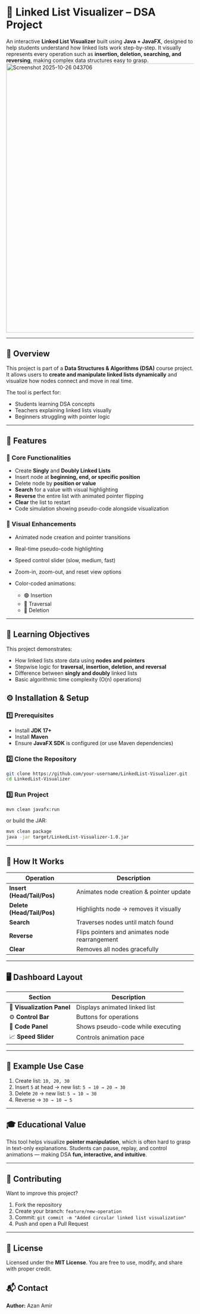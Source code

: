 

# 🔗 Linked List Visualizer – DSA Project

An interactive **Linked List Visualizer** built using **Java + JavaFX**, designed to help students understand how linked lists work step-by-step.
It visually represents every operation such as **insertion, deletion, searching, and reversing**, making complex data structures easy to grasp.
<img width="1364" height="723" alt="Screenshot 2025-10-26 043706" src="https://github.com/user-attachments/assets/b498ecb0-5a9a-4bfd-88e2-483856598463" />

---

## 📖 Overview

This project is part of a **Data Structures & Algorithms (DSA)** course project.
It allows users to **create and manipulate linked lists dynamically** and visualize how nodes connect and move in real time.

The tool is perfect for:

* Students learning DSA concepts
* Teachers explaining linked lists visually
* Beginners struggling with pointer logic

---

## 🚀 Features

### 🔹 Core Functionalities

* Create **Singly** and **Doubly Linked Lists**
* Insert node at **beginning, end, or specific position**
* Delete node by **position or value**
* **Search** for a value with visual highlighting
* **Reverse** the entire list with animated pointer flipping
* **Clear** the list to restart
* Code simulation showing pseudo-code alongside visualization

### 🔹 Visual Enhancements

* Animated node creation and pointer transitions
* Real-time pseudo-code highlighting
* Speed control slider (slow, medium, fast)
* Zoom-in, zoom-out, and reset view options
* Color-coded animations:

  * 🟢 Insertion
  * 🔵 Traversal
  * 🔴 Deletion

---

## 🧠 Learning Objectives

This project demonstrates:

* How linked lists store data using **nodes and pointers**
* Stepwise logic for **traversal, insertion, deletion, and reversal**
* Difference between **singly and doubly** linked lists
* Basic algorithmic time complexity (O(n) operations)




## ⚙️ Installation & Setup

### 1️⃣ Prerequisites

* Install **JDK 17+**
* Install **Maven**
* Ensure **JavaFX SDK** is configured (or use Maven dependencies)

### 2️⃣ Clone the Repository

```bash
git clone https://github.com/your-username/LinkedList-Visualizer.git
cd LinkedList-Visualizer
```

### 3️⃣ Run Project

```bash
mvn clean javafx:run
```

or build the JAR:

```bash
mvn clean package
java -jar target/LinkedList-Visualizer-1.0.jar
```

---

## 🧩 How It Works

| Operation                  | Description                                    |
| -------------------------- | ---------------------------------------------- |
| **Insert (Head/Tail/Pos)** | Animates node creation & pointer update        |
| **Delete (Head/Tail/Pos)** | Highlights node → removes it visually          |
| **Search**                 | Traverses nodes until match found              |
| **Reverse**                | Flips pointers and animates node rearrangement |
| **Clear**                  | Removes all nodes gracefully                   |

---

## 🖥️ Dashboard Layout

| Section                    | Description                       |
| -------------------------- | --------------------------------- |
| 🎨 **Visualization Panel** | Displays animated linked list     |
| ⚙️ **Control Bar**         | Buttons for operations            |
| 🧮 **Code Panel**          | Shows pseudo-code while executing |
| 📈 **Speed Slider**        | Controls animation pace           |

---

## 🌟 Example Use Case

1. Create list: `10, 20, 30`
2. Insert `5` at head → new list: `5 → 10 → 20 → 30`
3. Delete `20` → new list: `5 → 10 → 30`
4. Reverse → `30 → 10 → 5`

---

## 🎓 Educational Value

This tool helps visualize **pointer manipulation**, which is often hard to grasp in text-only explanations.
Students can pause, replay, and control animations — making DSA **fun, interactive, and intuitive**.

---




## 🤝 Contributing

Want to improve this project?

1. Fork the repository
2. Create your branch: `feature/new-operation`
3. Commit: `git commit -m "Added circular linked list visualization"`
4. Push and open a Pull Request

---

## 🧾 License

Licensed under the **MIT License**.
You are free to use, modify, and share with proper credit.



## 📬 Contact

**Author:** Azan Amir


